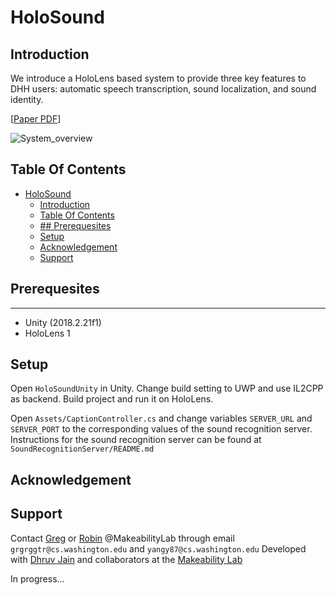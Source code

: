 # HoloSound

Introduction
---

We introduce a HoloLens based system to provide
three key features to DHH users: automatic speech transcription, sound localization, and
sound identity.

[[Paper PDF](https://makeabilitylab.cs.washington.edu/media/publications/Guo_HolosoundCombiningSpeechAndSoundIdentificationForDeafOrHardOfHearingUsersOnAHeadMountedDisplay_POSTERASSETS2020.pdf)]

![System_overview](Figures/System_overview.jpg)

## Table Of Contents ##

- [HoloSound](#holosound)
  - [Introduction](#introduction)
  - [Table Of Contents](#table-of-contents)
  - [## Prerequesites](#h2-idprerequesites-412prerequesitesh2)
  - [Setup](#setup)
  - [Acknowledgement](#acknowledgement)
  - [Support](#support)

## Prerequesites ##
--------------
- Unity (2018.2.21f1)
- HoloLens 1

## Setup ##

Open `HoloSoundUnity` in Unity. Change build setting to UWP and use IL2CPP as backend. Build project and run it on HoloLens.

Open `Assets/CaptionController.cs` and change variables `SERVER_URL` and `SERVER_PORT` to the corresponding values of the sound recognition server. Instructions for the sound recognition server can be found at `SoundRecognitionServer/README.md`

## Acknowledgement ##



## Support ##
Contact [Greg](grgrggtr@cs.washington.edu) or [Robin](yangy87@cs.washington.edu) @MakeabilityLab through email `grgrggtr@cs.washington.edu` and `yangy87@cs.washington.edu` 
Developed with [Dhruv Jain](https://homes.cs.washington.edu/~djain/) and collaborators at the [Makeability Lab](https://makeabilitylab.cs.washington.edu/)




In progress...